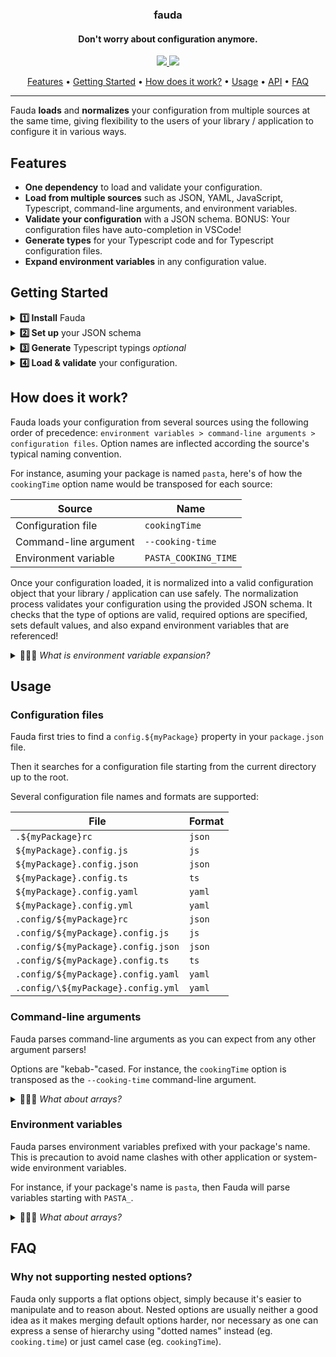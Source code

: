 <h3 align="center">fauda</h3>
<h4 align="center">Don't worry about configuration anymore.</h4>

<p align="center">
  <a href="https://zapier.slack.com/archives/CD4LXLTK5">
    <img src="https://img.shields.io/badge/team-foundations-brightgreen?style=flat-square" />
  </a>
  <a href="https://zapier.slack.com/archives/CD4LXLTK5">
    <img src="https://img.shields.io/badge/maintained-yes-brightgreen?style=flat-square" />
  </a>
</p>

<p align="center">
  <a href="#features">Features</a> •
  <a href="#getting-started">Getting Started</a> •
  <a href="#how-does-it-work">How does it work?</a> •
  <a href="#usage">Usage</a> •
  <a href="#api">API</a> •
  <a href="#faq">FAQ</a>
</p>

---

Fauda **loads** and **normalizes** your configuration from multiple sources at the same time, giving flexibility to the users of your library / application to configure it in various ways.

## Features

- **One dependency** to load and validate your configuration.
- **Load from multiple sources** such as JSON, YAML, JavaScript, Typescript, command-line arguments, and environment variables.
- **Validate your configuration** with a JSON schema. BONUS: Your configuration files have auto-completion in VSCode!
- **Generate types** for your Typescript code and for Typescript configuration files.
- **Expand environment variables** in any configuration value.

## Getting Started

<details>
<summary><b>1️⃣ Install</b> Fauda</summary><br>

```sh
npm install fauda
```

</details>

<details>
<summary><b>2️⃣ Set up</b> your JSON schema</summary><br>

Fauda relies on a [JSON schema](https://json-schema.org/) to load and validate your configuration, but also to generate types.

For more information please take a look at TODO.

```json
{
  "$schema": "http://json-schema.org/draft-07/schema",
  "title": "My awesome pasta app configuration",
  "type": "object",
  "properties": {
    "$schema": {
      "description": "Path to my pasta app's schema.",
      "type": "string"
    },
    "type": {
      "description": "The type of pasta.",
      "type": "string",
      "enum": ["Fettuccine", "Tagliatelle"],
      "default": "Fettuccine"
    },
    "cookingTime": {
      "description": "Cooking time in seconds.",
      "type": "number",
      "default": 300
    },
    "seasoning": {
      "description": "A list of seasoning ingredients.",
      "type": "array",
      "items": {
        "type": "string"
      },
      "default": ["Salt", "Pepper", "Olive Oil", "Pecorino"]
    }
  },
  "required": ["type"]
}
```

</details>

<details>
<summary><b>3️⃣ Generate</b> Typescript typings <i>optional</i></summary><br>

```sh
$ npx fauda types
```

This will generate the `Configuration` type in `src/configuration.ts` by default.

```ts
export interface Configuration {
  type: 'Fettuccine' | 'Tagliatelle'
  cookingTime?: number
  seasoning?: string[]
}
```

</details>

<details>
<summary><b>4️⃣ Load & validate</b> your configuration.</summary><br>

Assuming your package is named `pasta`:

```ts
import fauda from 'fauda'
import { Configuration } from './configuration'

async function loadConfiguration() {
  try {
    const configuration = await fauda<Configuration>('pasta')
  } catch (err) {
    console.error(err.message)
  }
}
```

</details>

## How does it work?

Fauda loads your configuration from several sources using the following order of precedence: `environment variables > command-line arguments > configuration files`. Option names are inflected according the source's typical naming convention.

For instance, asuming your package is named `pasta`, here's of how the `cookingTime` option name would be transposed for each source:

| Source                | Name                 |
| --------------------- | -------------------- |
| Configuration file    | `cookingTime`        |
| Command-line argument | `--cooking-time`     |
| Environment variable  | `PASTA_COOKING_TIME` |

Once your configuration loaded, it is normalized into a valid configuration object that your library / application can use safely. The normalization process validates your configuration using the provided JSON schema. It checks that the type of options are valid, required options are specified, sets default values, and also expand environment variables that are referenced!

<details>
<summary>🙋🏻‍♂️ <i>What is environment variable expansion?</i></summary><br>

You can reference an environment variable's name as your option's value. Fauda will replace it by the variable's value when loading the configuration.

Here's an example of an option referencing a environment variable:

```json
{
  "cookingTime": "${SOME_VAR}"
}
```

</details>

## Usage

### Configuration files

Fauda first tries to find a `config.${myPackage}` property in your `package.json` file.

Then it searches for a configuration file starting from the current directory up to the root.

Several configuration file names and formats are supported:

| File                               | Format |
| ---------------------------------- | ------ |
| `.${myPackage}rc`                  | `json` |
| `${myPackage}.config.js`           | `js`   |
| `${myPackage}.config.json`         | `json` |
| `${myPackage}.config.ts`           | `ts`   |
| `${myPackage}.config.yaml`         | `yaml` |
| `${myPackage}.config.yml`          | `yaml` |
| `.config/${myPackage}rc`           | `json` |
| `.config/${myPackage}.config.js`   | `js`   |
| `.config/${myPackage}.config.json` | `json` |
| `.config/${myPackage}.config.ts`   | `ts`   |
| `.config/${myPackage}.config.yaml` | `yaml` |
| `.config/\${myPackage}.config.yml` | `yaml` |

### Command-line arguments

Fauda parses command-line arguments as you can expect from any other argument parsers!

Options are "kebab-"cased. For instance, the `cookingTime` option is transposed as the `--cooking-time` command-line argument.

<details>
<summary>🙋🏻‍♂️ <i>What about arrays?</i></summary><br>

Arrays are supported in two ways.

1. Declare a JSON-compatible array as value.
2. Use the same argument multiple times.

Here's an example that gives the same result:

```sh
$ pasta --types=Fettuccine --types=Fettuccine
$ pasta --types="['Fettuccine', 'Tagliatelle']"
```

</details>

### Environment variables

Fauda parses environment variables prefixed with your package's name. This is precaution to avoid name clashes with other application or system-wide environment variables.

For instance, if your package's name is `pasta`, then Fauda will parse variables starting with `PASTA_`.

<details>
<summary>🙋🏻‍♂️ <i>What about arrays?</i></summary><br>

Arrays are supported! You simply need to declare a JSON-compatible array wrapped between quotes.

Here's an example:

```sh
$ PASTA_TYPES="['Fettuccine', 'Tagliatelle']"
```

</details>

## FAQ

### Why not supporting nested options?

Fauda only supports a flat options object, simply because it's easier to manipulate and to reason about. Nested options are usually neither a good idea as it makes merging default options harder, nor necessary as one can express a sense of hierarchy using "dotted names" instead (eg. `cooking.time`) or just camel case (eg. `cookingTime`).
